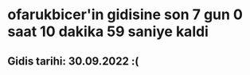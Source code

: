 # ofarukbicer'in gidisine son 7 gun 0 saat 10 dakika 59 saniye kaldi

## Gidis tarihi: 30.09.2022 :(